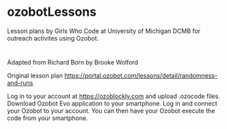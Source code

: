 # ozobotLessons
Lesson plans by Girls Who Code at University of Michigan DCMB for outreach activites using Ozobot.

# 
Adapted from Richard Born by Brooke Wolford

Original lesson plan
https://portal.ozobot.com/lessons/detail/randomness-and-runs

Log in to your account at https://ozoblockly.com and upload .ozocode files. Download Ozobot Evo application to your smartphone. Log in and connect your Ozobot to your account. You can then have your Ozobot execute the code from your smartphone.
